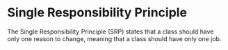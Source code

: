 
# Single Responsibility Principle

The Single Responsibility Principle (SRP) states that a
class should have only one reason to change, meaning that a class should have only one job.
